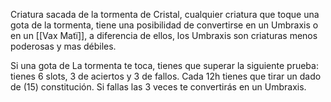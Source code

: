 Criatura sacada de la tormenta de Cristal, cualquier criatura que toque una gota de la tormenta, tiene una posibilidad de convertirse en un Umbraxis o en un [[Vax Matï]], a diferencia de ellos, los Umbraxis son criaturas menos poderosas y mas débiles.

Si una gota de La tormenta te toca, tienes que superar la siguiente prueba:
tienes 6 slots, 3 de aciertos y 3 de fallos. Cada 12h tienes que tirar un dado de (15) constitución. Si fallas las 3 veces te convertirás en un Umbraxis.

